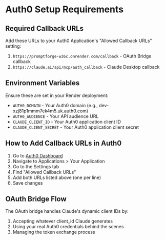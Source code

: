 # Auth0 Setup Requirements

## Required Callback URLs

Add these URLs to your Auth0 Application's "Allowed Callback URLs" setting:

1. `https://promptforge-w36c.onrender.com/callback` - OAuth Bridge callback
2. `https://claude.ai/api/mcp/auth_callback` - Claude Desktop callback

## Environment Variables

Ensure these are set in your Render deployment:

- `AUTH0_DOMAIN` - Your Auth0 domain (e.g., dev-xzj81p1mmm7ek4m5.uk.auth0.com)
- `AUTH0_AUDIENCE` - Your API audience URL
- `CLAUDE_CLIENT_ID` - Your Auth0 application client ID
- `CLAUDE_CLIENT_SECRET` - Your Auth0 application client secret

## How to Add Callback URLs in Auth0

1. Go to [Auth0 Dashboard](https://manage.auth0.com/)
2. Navigate to Applications > Your Application
3. Go to the Settings tab
4. Find "Allowed Callback URLs"
5. Add both URLs listed above (one per line)
6. Save changes

## OAuth Bridge Flow

The OAuth bridge handles Claude's dynamic client IDs by:
1. Accepting whatever client_id Claude generates
2. Using your real Auth0 credentials behind the scenes
3. Managing the token exchange process